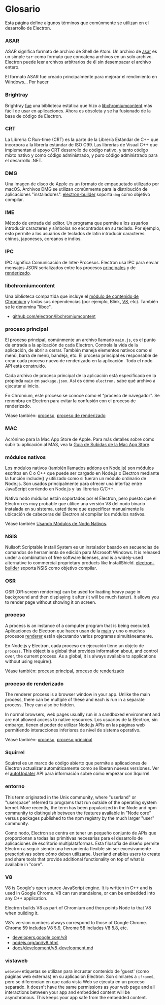 # Glosario

Esta página define algunos términos que comúnmente se utilizan en el desarrollo de Electron.

### ASAR

ASAR significa formato de archivo de Shell de Atom. Un archivo de [asar](https://github.com/electron/asar) es un simple `tar`-como formato que concatena archivos en un solo archivo. Electron puede leer archivos arbitrarios de él sin desempacar el archivo entero.

El formato ASAR fue creado principalmente para mejorar el rendimiento en Windows... Por hacer

### Brightray

Brightray [fue](https://github.com/electron-archive/brightray) una biblioteca estática que hizo a [libchromiumcontent](#libchromiumcontent) más fácil de usar en aplicaciones. Ahora es obsoleta y se ha fusionado de la base de código de Electron.

### CRT

La Librería C Run-time (CRT) es la parte de la Librería Estándar de C++ que incorpora a la librería estándar de ISO C99. Las librerías de Visual C++ que implementan el apoyo CRT desarrollo de código nativo, y tanto código mixto nativo y como código administrado, y puro código administrado para el desarrollo .NET.

### DMG

Una imagen de disco de Apple es un formato de empaquetado utilizado por macOS. Archivos DMG se utilizan comúnmente para la distribución de aplicaciones "instaladores". [electron-builder](https://github.com/electron-userland/electron-builder) soporta `dmg` como objetivo compilar.

### IME

Método de entrada del editor. Un programa que permite a los usuarios introducir caracteres y símbolos no encontrados en su teclado. Por ejemplo, esto permite a los usuarios de teclados de latín introducir caracteres chinos, japoneses, coreanos e indios.

### IPC

IPC significa Comunicación de Inter-Procesos. Electron usa IPC para enviar mensajes JSON serializados entre los procesos [principales](#main-process) y de [renderizado](#renderer-process).

### libchromiumcontent

Una biblioteca compartida que incluye el [módulo de contenido de Chromium](https://www.chromium.org/developers/content-module) y todas sus dependencias (por ejemplo, Blink, [V8](#v8), etc). También se le denomina "libcc".

- [github.com/electron/libchromiumcontent](https://github.com/electron/libchromiumcontent)

### proceso principal

El proceso principal, comúnmente un archivo llamado `main.js`, es el punto de entrada a la aplicación de cada Electron. Controla la vida de la aplicación, de abrir a cerrar. También maneja elementos nativos como el menú, barra de menú, bandeja, etc. El proceso principal es responsable de crear cada proceso nuevo de renderizado en la aplicación. Todo el nodo API está construido.

Cada archivo de proceso principal de la aplicación está especificada en la propieda `main` en `package.json`. Así es cómo `electron.` sabe qué archivo a ejecutar al inicio.

En Chromium, este proceso se conoce como el "proceso de navegador". Se renombra en Electron para evitar la confusión con el proceso de renderizado.

Véase también: [proceso](#process), [proceso de renderizado](#renderer-process)

### MAC

Acrónimo para la Mac App Store de Apple. Para más detalles sobre cómo subir tu aplicación al MAS, vea la [Guía de Subidas de la Mac App Store](tutorial/mac-app-store-submission-guide.md).

### módulos nativos

Los módulos nativos (también llamados [addons](https://nodejs.org/api/addons.html) en Node.js) son módulos escritos en C o C++ que puede ser cargado en Node.js o Electron mediante la función include() y utilizado como si fueran un módulo ordinario de Node.js. Son usados principalmente para ofrecer una interfaz entre JavaScript corriendo en Node.js y las librerías C/C++.

Nativo nodo módulos están soportados por el Electron, pero puesto que el Electron es muy probable que utilice una versión V8 del nodo binario instalada en su sistema, usted tiene que especificar manualmente la ubicación de cabeceras del Electron al compilar los módulos nativos.

Véase también [Usando Módulos de Nodo Nativos](tutorial/using-native-node-modules.md).

### NSIS

Nullsoft Scriptable Install System es un instalador basado en secuencias de comandos de herramienta de edición para Microsoft Windows. It is released under a combination of free software licenses, and is a widely-used alternative to commercial proprietary products like InstallShield. [electron-builder](https://github.com/electron-userland/electron-builder) soporta NSIS como objetivo compilar.

### OSR

OSR (Off-screen rendering) can be used for loading heavy page in background and then displaying it after (it will be much faster). It allows you to render page without showing it on screen.

### proceso

A process is an instance of a computer program that is being executed. Aplicaciones de Electron que hacen usan de la [main](#main-process) y uno o muchos procesos [renderer](#renderer-process) están ejecutando varios programas simultáneamente.

En Node.js y Electron, cada proceso en ejecución tiene un objeto de `process`. This object is a global that provides information about, and control over, the current process. As a global, it is always available to applications without using require().

Véase también: [proceso principal](#main-process), [proceso de renderizado](#renderer-process)

### proceso de renderizado

The renderer process is a browser window in your app. Unlike the main process, there can be multiple of these and each is run in a separate process. They can also be hidden.

In normal browsers, web pages usually run in a sandboxed environment and are not allowed access to native resources. Los usuarios de la Electron, sin embargo, tienen el poder de utilizar Node.js APIs en las páginas web permitiendo interacciones inferiores de nivel de sistema operativo.

Véase también: [proceso](#process), [proceso principal](#main-process)

### Squirrel

Squirrel es un marco de código abierto que permite a aplicaciones de Electron actualizar automáticamente como se liberan nuevas versiones. Ver el [autoUpdater](api/auto-updater.md) API para información sobre cómo empezar con Squirrel.

### entorno

This term originated in the Unix community, where "userland" or "userspace" referred to programs that run outside of the operating system kernel. More recently, the term has been popularized in the Node and npm community to distinguish between the features available in "Node core" versus packages published to the npm registry by the much larger "user" community.

Como nodo, Electron se centra en tener un pequeño conjunto de APIs que proporcionan a todas las primitivas necesarias para el desarrollo de aplicaciones de escritorio multiplataformas. Esta filosofía de diseño permite Electron a seguir siendo una herramienta flexible sin ser excesivamente prescriptivas sobre cómo deben utilizarse. Userland enables users to create and share tools that provide additional functionality on top of what is available in "core".

### V8

V8 is Google's open source JavaScript engine. It is written in C++ and is used in Google Chrome. V8 can run standalone, or can be embedded into any C++ application.

Electron builds V8 as part of Chromium and then points Node to that V8 when building it.

V8's version numbers always correspond to those of Google Chrome. Chrome 59 includes V8 5.9, Chrome 58 includes V8 5.8, etc.

- [developers.google.com/v8](https://developers.google.com/v8)
- [nodejs.org/api/v8.html](https://nodejs.org/api/v8.html)
- [docs/development/v8-development.md](development/v8-development.md)

### vistaweb

`webview` etiquetas se utilizan para incrustar contenido de 'guest' (como páginas web externas) en su aplicación Electron. Son similares a `iframe`s, pero se diferencian en que cada vista Web se ejecuta en un proceso separado. It doesn't have the same permissions as your web page and all interactions between your app and embedded content will be asynchronous. This keeps your app safe from the embedded content.